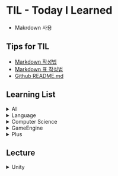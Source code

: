 # TIL - Today I Learned
* Makrdown 사용

## Tips for TIL
* [Markdown 작성법](https://gist.github.com/ihoneymon/652be052a0727ad59601)
* [Markdown 표 작성법](https://github.com/inasie/inasie.github.io/blob/master/_posts/2018-11-25-%EB%A7%88%ED%81%AC%EB%8B%A4%EC%9A%B4-%ED%91%9C-%EB%A7%8C%EB%93%A4%EA%B8%B0.md)
* [Github README.md](https://lsh424.tistory.com/37)


## Learning List
<details>
    <summary>AI</summary>
 
* [DeepLearning](https://github.com/BangYunseo/TIL/tree/main/AI/DeepLearning)
* [MachineLearning](https://github.com/BangYunseo/TIL/tree/main/AI/MachineLearning)

</details>

<details>
    <summary>Language</summary>
 
* [C](https://github.com/BangYunseo/TIL/tree/main/Language/C)
* [C++](https://github.com/BangYunseo/TIL/tree/main/Language/Cpp)
* [Java](https://github.com/BangYunseo/TIL/tree/main/Language/Java)
* [Python](https://github.com/BangYunseo/TIL/tree/main/Language/Python)

</details>

<details>
    <summary>Computer Science</summary>
 
* [Data Structure](https://github.com/BangYunseo/TIL/tree/main/ComputerScience/Data%20Structure)
* [DataBase](https://github.com/BangYunseo/TIL/tree/main/ComputerScience/DataBase)

</details>

<details>
    <summary>GameEngine</summary>
 
* [Unity](https://github.com/BangYunseo/TIL/tree/main/GameEngine/Unity)
* [Unreal](https://github.com/BangYunseo/TIL/tree/main/GameEngine/Unreal)

</details>

<details>
    <summary>Plus</summary>
 
* [InformationSecurity](https://github.com/BangYunseo/TIL/tree/main/Plus/InformationSecurity)
* [Microprocessor](https://github.com/BangYunseo/TIL/tree/main/Plus/Microprocessor)
* [SignalsAndSystems](https://github.com/BangYunseo/TIL/tree/main/Plus/SignalsAndSystems)

</details>

## Lecture

<details>
    <summary>Unity</summary>
 
* [C#](https://www.inflearn.com/course/c-sharp-%EC%B2%98%EC%9D%8C%EB%B6%80%ED%84%B0-%EB%B0%B0%EC%9A%B0%EA%B8%B0)
* [Unity](https://www.inflearn.com/course/%EC%9C%A0%EB%8B%88%ED%8B%B0-%EA%B2%8C%EC%9E%84%EA%B0%9C%EB%B0%9C-%ED%8C%8C%ED%8A%B81-2/dashboard)

</details>
